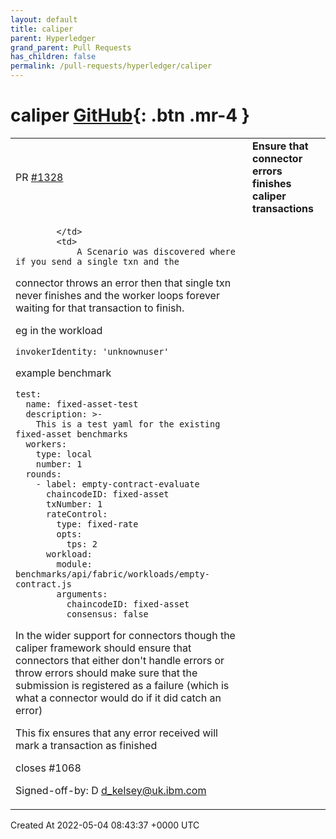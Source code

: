 ```yaml
---
layout: default
title: caliper
parent: Hyperledger
grand_parent: Pull Requests
has_children: false
permalink: /pull-requests/hyperledger/caliper
---
```


# caliper <span class="fs-3 right-align">[GitHub](https://github.com/hyperledger/caliper){: .btn .mr-4 }</span>


<div>
    <table>
        <tr>
            <td>
                PR <a href="https://github.com/hyperledger/caliper/pull/1328" class=".btn">#1328</a>
            </td>
            <td>
                <b>
                    Ensure that connector errors finishes caliper transactions
                </b>
            </td>
        </tr>
        <tr>
            <td>
                
            </td>
            <td>
                A Scenario was discovered where if you send a single txn and the
connector throws an error then that single txn never finishes and the
worker loops forever waiting for that transaction to finish.

eg in the workload

```
invokerIdentity: 'unknownuser'
```

example benchmark
```
test:
  name: fixed-asset-test
  description: >-
    This is a test yaml for the existing fixed-asset benchmarks
  workers:
    type: local
    number: 1
  rounds:
    - label: empty-contract-evaluate
      chaincodeID: fixed-asset
      txNumber: 1
      rateControl:
        type: fixed-rate
        opts:
          tps: 2
      workload:
        module: benchmarks/api/fabric/workloads/empty-contract.js
        arguments:
          chaincodeID: fixed-asset
          consensus: false
```

In the wider support for connectors though the caliper framework should
ensure that connectors that either don't handle errors or throw errors
should make sure that the submission is registered as a failure (which
is what a connector would do if it did catch an error)

This fix ensures that any error received will mark a transaction as
finished

closes #1068

Signed-off-by: D <d_kelsey@uk.ibm.com>
            </td>
        </tr>
    </table>
    <div class="right-align">
        Created At 2022-05-04 08:43:37 +0000 UTC
    </div>
</div>

